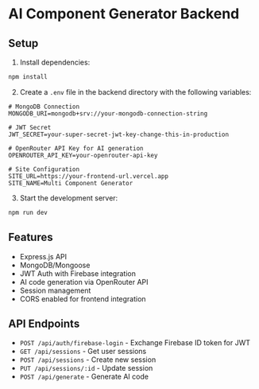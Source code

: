 # AI Component Generator Backend

## Setup

1. Install dependencies:
```bash
npm install
```

2. Create a `.env` file in the backend directory with the following variables:
```env
# MongoDB Connection
MONGODB_URI=mongodb+srv://your-mongodb-connection-string

# JWT Secret
JWT_SECRET=your-super-secret-jwt-key-change-this-in-production

# OpenRouter API Key for AI generation
OPENROUTER_API_KEY=your-openrouter-api-key

# Site Configuration
SITE_URL=https://your-frontend-url.vercel.app
SITE_NAME=Multi Component Generator
```

3. Start the development server:
```bash
npm run dev
```

## Features
- Express.js API
- MongoDB/Mongoose
- JWT Auth with Firebase integration
- AI code generation via OpenRouter API
- Session management
- CORS enabled for frontend integration

## API Endpoints
- `POST /api/auth/firebase-login` - Exchange Firebase ID token for JWT
- `GET /api/sessions` - Get user sessions
- `POST /api/sessions` - Create new session
- `PUT /api/sessions/:id` - Update session
- `POST /api/generate` - Generate AI code 
